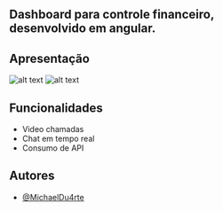 ## Dashboard para controle financeiro, desenvolvido em angular.

## Apresentação

![alt text](https://i.imgur.com/K0U9h4p.png)
![alt text](https://i.imgur.com/lOampay.png)

## Funcionalidades
- Video chamadas
- Chat em tempo real
- Consumo de API

## Autores

- [@MichaelDu4rte](https://github.com/MichaelDu4rte)
